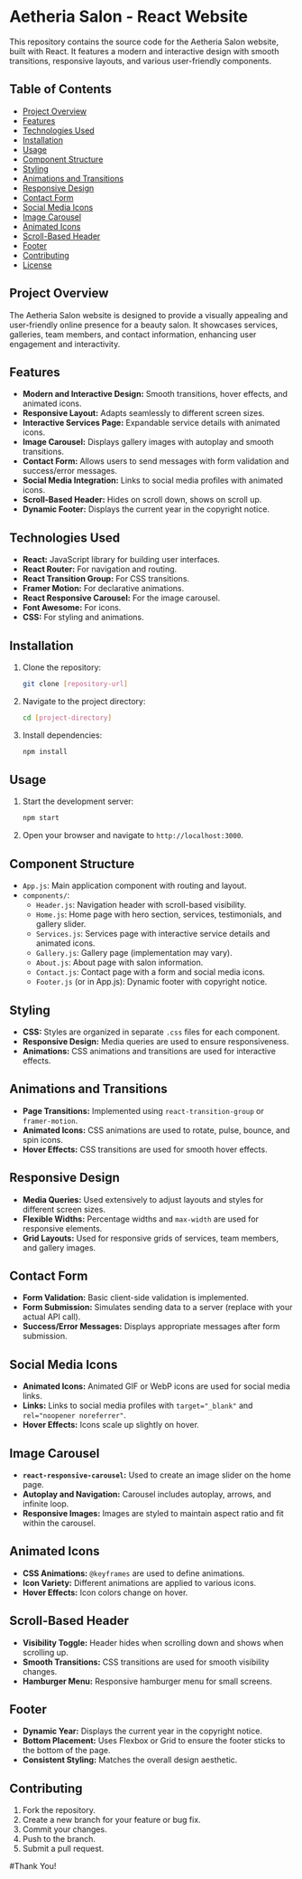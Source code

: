 
# Aetheria Salon - React Website

This repository contains the source code for the Aetheria Salon website, built with React. It features a modern and interactive design with smooth transitions, responsive layouts, and various user-friendly components.

## Table of Contents

- [Project Overview](#project-overview)
- [Features](#features)
- [Technologies Used](#technologies-used)
- [Installation](#installation)
- [Usage](#usage)
- [Component Structure](#component-structure)
- [Styling](#styling)
- [Animations and Transitions](#animations-and-transitions)
- [Responsive Design](#responsive-design)
- [Contact Form](#contact-form)
- [Social Media Icons](#social-media-icons)
- [Image Carousel](#image-carousel)
- [Animated Icons](#animated-icons)
- [Scroll-Based Header](#scroll-based-header)
- [Footer](#footer)
- [Contributing](#contributing)
- [License](#license)

## Project Overview

The Aetheria Salon website is designed to provide a visually appealing and user-friendly online presence for a beauty salon. It showcases services, galleries, team members, and contact information, enhancing user engagement and interactivity.

## Features

- **Modern and Interactive Design:** Smooth transitions, hover effects, and animated icons.
- **Responsive Layout:** Adapts seamlessly to different screen sizes.
- **Interactive Services Page:** Expandable service details with animated icons.
- **Image Carousel:** Displays gallery images with autoplay and smooth transitions.
- **Contact Form:** Allows users to send messages with form validation and success/error messages.
- **Social Media Integration:** Links to social media profiles with animated icons.
- **Scroll-Based Header:** Hides on scroll down, shows on scroll up.
- **Dynamic Footer:** Displays the current year in the copyright notice.

## Technologies Used

- **React:** JavaScript library for building user interfaces.
- **React Router:** For navigation and routing.
- **React Transition Group:** For CSS transitions.
- **Framer Motion:** For declarative animations.
- **React Responsive Carousel:** For the image carousel.
- **Font Awesome:** For icons.
- **CSS:** For styling and animations.

## Installation

1. Clone the repository:

   ```bash
   git clone [repository-url]


2.  Navigate to the project directory:

    ```bash
    cd [project-directory]
    ```

3.  Install dependencies:

    ```bash
    npm install
    ```

## Usage

1.  Start the development server:

    ```bash
    npm start
    ```

2.  Open your browser and navigate to `http://localhost:3000`.

## Component Structure

  - `App.js`: Main application component with routing and layout.
  - `components/`:
      - `Header.js`: Navigation header with scroll-based visibility.
      - `Home.js`: Home page with hero section, services, testimonials, and gallery slider.
      - `Services.js`: Services page with interactive service details and animated icons.
      - `Gallery.js`: Gallery page (implementation may vary).
      - `About.js`: About page with salon information.
      - `Contact.js`: Contact page with a form and social media icons.
      - `Footer.js` (or in App.js): Dynamic footer with copyright notice.

## Styling

  - **CSS:** Styles are organized in separate `.css` files for each component.
  - **Responsive Design:** Media queries are used to ensure responsiveness.
  - **Animations:** CSS animations and transitions are used for interactive effects.

## Animations and Transitions

  - **Page Transitions:** Implemented using `react-transition-group` or `framer-motion`.
  - **Animated Icons:** CSS animations are used to rotate, pulse, bounce, and spin icons.
  - **Hover Effects:** CSS transitions are used for smooth hover effects.

## Responsive Design

  - **Media Queries:** Used extensively to adjust layouts and styles for different screen sizes.
  - **Flexible Widths:** Percentage widths and `max-width` are used for responsive elements.
  - **Grid Layouts:** Used for responsive grids of services, team members, and gallery images.

## Contact Form

  - **Form Validation:** Basic client-side validation is implemented.
  - **Form Submission:** Simulates sending data to a server (replace with your actual API call).
  - **Success/Error Messages:** Displays appropriate messages after form submission.

## Social Media Icons

  - **Animated Icons:** Animated GIF or WebP icons are used for social media links.
  - **Links:** Links to social media profiles with `target="_blank"` and `rel="noopener noreferrer"`.
  - **Hover Effects:** Icons scale up slightly on hover.

## Image Carousel

  - **`react-responsive-carousel`:** Used to create an image slider on the home page.
  - **Autoplay and Navigation:** Carousel includes autoplay, arrows, and infinite loop.
  - **Responsive Images:** Images are styled to maintain aspect ratio and fit within the carousel.

## Animated Icons

  - **CSS Animations:** `@keyframes` are used to define animations.
  - **Icon Variety:** Different animations are applied to various icons.
  - **Hover Effects:** Icon colors change on hover.

## Scroll-Based Header

  - **Visibility Toggle:** Header hides when scrolling down and shows when scrolling up.
  - **Smooth Transitions:** CSS transitions are used for smooth visibility changes.
  - **Hamburger Menu:** Responsive hamburger menu for small screens.

## Footer

  - **Dynamic Year:** Displays the current year in the copyright notice.
  - **Bottom Placement:** Uses Flexbox or Grid to ensure the footer sticks to the bottom of the page.
  - **Consistent Styling:** Matches the overall design aesthetic.

## Contributing

1.  Fork the repository.
2.  Create a new branch for your feature or bug fix.
3.  Commit your changes.
4.  Push to the branch.
5.  Submit a pull request.

#Thank You!
